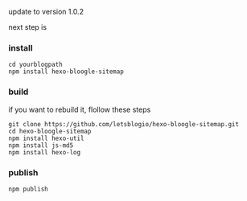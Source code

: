 update to version 1.0.2

next step is 

### install
```
cd yourblogpath
npm install hexo-bloogle-sitemap
```

### build
if you want to rebuild it, flollow these steps

```
git clone https://github.com/letsblogio/hexo-bloogle-sitemap.git
cd hexo-bloogle-sitemap
npm install hexo-util
npm install js-md5
npm install hexo-log
```

### publish
```
npm publish
```
